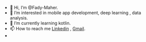 - 👋 Hi, I’m @Fady-Maher.
- 👀 I’m interested in mobile app development, deep learning , data analysis.
- 🌱 I’m currently learning kotlin.
- 📫 How to reach me [Linkedin](https://www.linkedin.com/in/fady-maher-689a54202/) , [Gmail](https://mail.google.com/mail/u/1/#inbox).
- 
<!---
Fady-Maher/Fady-Maher is a ✨ special ✨ repository because its `README.md` (this file) appears on your GitHub profile.
You can click the Preview link to take a look at your changes.
--->
